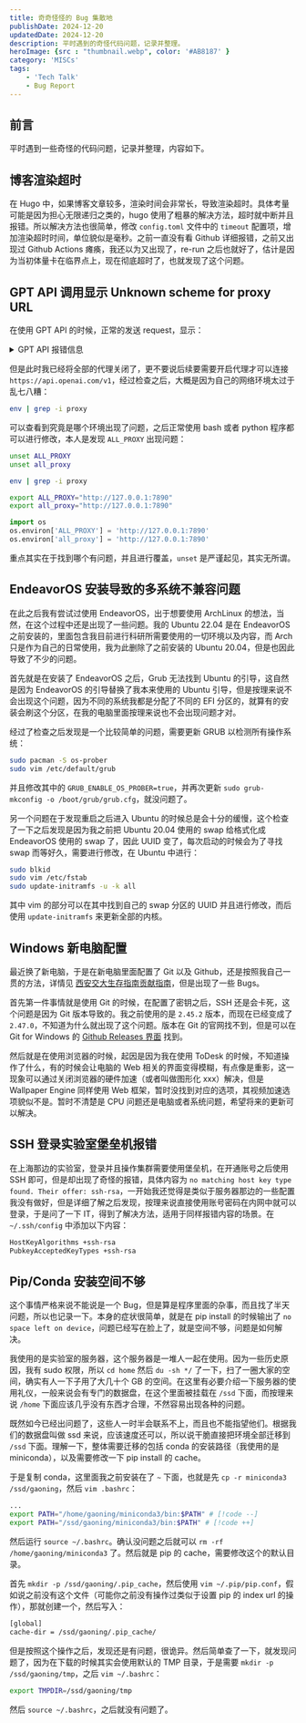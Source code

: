 ```yaml
---
title: 奇奇怪怪的 Bug 集散地
publishDate: 2024-12-20
updatedDate: 2024-12-20
description: 平时遇到的奇怪代码问题，记录并整理。
heroImage: {src : "thumbnail.webp", color: '#AB8187' }
category: 'MISCs'
tags:
    - 'Tech Talk'
    - Bug Report
---
```


## 前言

平时遇到一些奇怪的代码问题，记录并整理，内容如下。

## 博客渲染超时

在 Hugo 中，如果博客文章较多，渲染时间会非常长，导致渲染超时。具体考量可能是因为担心无限递归之类的，hugo 使用了粗暴的解决方法，超时就中断并且报错。所以解决方法也很简单，修改 `config.toml` 文件中的 `timeout` 配置项，增加渲染超时时间，单位貌似是毫秒。之前一直没有看 Github 详细报错，之前又出现过 Github Actions 瘫痪，我还以为又出现了，re-run 之后也就好了，估计是因为当初体量卡在临界点上，现在彻底超时了，也就发现了这个问题。

## GPT API 调用显示 Unknown scheme for proxy URL

在使用 GPT API 的时候，正常的发送 request，显示：

<details>
    <summary> GPT API 报错信息</summary>
    ValueError: Unable to determine SOCKS version from socks://127.0.0.1:7890/
</details>

但是此时我已经将全部的代理关闭了，更不要说后续要需要开启代理才可以连接 `https://api.openai.com/v1`，经过检查之后，大概是因为自己的网络环境太过于乱七八糟：

```bash
env | grep -i proxy
```

可以查看到究竟是哪个环境出现了问题，之后正常使用 bash 或者 python 程序都可以进行修改，本人是发现 `ALL_PROXY` 出现问题：

```bash
unset ALL_PROXY
unset all_proxy

env | grep -i proxy

export ALL_PROXY="http://127.0.0.1:7890"
export all_proxy="http://127.0.0.1:7890"
```

```python
import os
os.environ['ALL_PROXY'] = 'http://127.0.0.1:7890'
os.environ['all_proxy'] = 'http://127.0.0.1:7890'
```

重点其实在于找到哪个有问题，并且进行覆盖，`unset` 是严谨起见，其实无所谓。

## EndeavorOS 安装导致的多系统不兼容问题

在此之后我有尝试过使用 EndeavorOS，出于想要使用 ArchLinux 的想法，当然，在这个过程中还是出现了一些问题。我的 Ubuntu 22.04 是在 EndeavorOS 之前安装的，里面包含我目前进行科研所需要使用的一切环境以及内容，而 Arch 只是作为自己的日常使用，我为此删除了之前安装的 Ubuntu 20.04，但是也因此导致了不少的问题。

首先就是在安装了 EndeavorOS 之后，Grub 无法找到 Ubuntu 的引导，这自然是因为 EndeavorOS 的引导替换了我本来使用的 Ubuntu 引导，但是按理来说不会出现这个问题，因为不同的系统我都是分配了不同的 EFI 分区的，就算有的安装会刷这个分区，在我的电脑里面按理来说也不会出现问题才对。

经过了检查之后发现是一个比较简单的问题，需要更新 GRUB 以检测所有操作系统：

```bash
sudo pacman -S os-prober
sudo vim /etc/default/grub
```

并且修改其中的 `GRUB_ENABLE_OS_PROBER=true`，并再次更新 `sudo grub-mkconfig -o /boot/grub/grub.cfg`，就没问题了。

另一个问题在于发现重启之后进入 Ubuntu 的时候总是会十分的缓慢，这个检查了一下之后发现是因为我之前把 Ubuntu 20.04 使用的 swap 给格式化成 EndeavorOS 使用的 swap 了，因此 UUID 变了，每次启动的时候会为了寻找 swap 而等好久，需要进行修改，在 Ubuntu 中进行：

```bash
sudo blkid
sudo vim /etc/fstab
sudo update-initramfs -u -k all
```

其中 vim 的部分可以在其中找到自己的 swap 分区的 UUID 并且进行修改，而后使用 `update-initramfs` 来更新全部的内核。

## Windows 新电脑配置

最近换了新电脑，于是在新电脑里面配置了 Git 以及 Github，还是按照我自己一贯的方法，详情见 [西安交大生存指南贡献指南](https://survivexjtu.github.io/%E5%89%8D%E8%A8%80/%E8%B4%A1%E7%8C%AE%E6%8C%87%E5%8D%97.html)，但是出现了一些 Bugs。

首先第一件事情就是使用 Git 的时候，在配置了密钥之后，SSH 还是会卡死，这个问题是因为 Git 版本导致的。我之前使用的是 `2.45.2` 版本，而现在已经变成了 `2.47.0`，不知道为什么就出现了这个问题。版本在 Git 的官网找不到，但是可以在 Git for Windows 的 [Github Releases 界面](https://github.com/git-for-windows/git/releases) 找到。

然后就是在使用浏览器的时候，起因是因为我在使用 ToDesk 的时候，不知道操作了什么，有的时候会让电脑的 Web 相关的界面变得模糊，有点像是重影，这一现象可以通过关闭浏览器的硬件加速（或者叫做图形化 xxx）解决，但是 Wallpaper Engine 同样使用 Web 框架，暂时没找到对应的选项，其视频加速选项貌似不是。暂时不清楚是 CPU 问题还是电脑或者系统问题，希望将来的更新可以解决。

## SSH 登录实验室堡垒机报错

在上海那边的实验室，登录并且操作集群需要使用堡垒机，在开通账号之后使用 SSH 即可，但是却出现了奇怪的报错，具体内容为 `no matching host key type found. Their offer: ssh-rsa`，一开始我还觉得是类似于服务器那边的一些配置我没有做好，但是详细了解之后发现，按理来说直接使用账号密码在内网中就可以登录，于是问了一下 IT，得到了解决方法，适用于同样报错内容的场景。在 `~/.ssh/config` 中添加以下内容：

```txt title="~/.ssh/config"
HostKeyAlgorithms +ssh-rsa
PubkeyAcceptedKeyTypes +ssh-rsa
```

## Pip/Conda 安装空间不够

这个事情严格来说不能说是一个 Bug，但是算是程序里面的杂事，而且找了半天问题，所以也记录一下。本身的症状很简单，就是在 pip install 的时候输出了 `no space left on device`，问题已经写在脸上了，就是空间不够，问题是如何解决。

我使用的是实验室的服务器，这个服务器是一堆人一起在使用。因为一些历史原因，我有 sudo 权限，所以 `cd home` 然后 `du -sh */` 了一下，扫了一圈大家的空间，确实有人一下子用了大几十个 GB 的空间。在这里有必要介绍一下服务器的使用礼仪，一般来说会有专门的数据盘，在这个里面被挂载在 `/ssd` 下面，而按理来说 `/home` 下面应该几乎没有东西才合理，不然容易出现各种的问题。

既然如今已经出问题了，这些人一时半会联系不上，而且也不能指望他们。根据我们的数据盘叫做 ssd 来说，应该速度还可以，所以说干脆直接把环境全部迁移到 `/ssd` 下面。理解一下，整体需要迁移的包括 conda 的安装路径（我使用的是 miniconda），以及需要修改一下 pip install 的 cache。

于是复制 conda，这里面我之前安装在了 `~` 下面，也就是先 `cp -r miniconda3 /ssd/gaoning`，然后 `vim .bashrc`：

```bash title=".bashrc"
...
export PATH="/home/gaoning/miniconda3/bin:$PATH" # [!code --]
export PATH="/ssd/gaoning/miniconda3/bin:$PATH" # [!code ++]
```

然后运行 `source ~/.bashrc`。确认没问题之后就可以 `rm -rf /home/gaoning/miniconda3` 了。然后就是 pip 的 cache，需要修改这个的默认目录。

首先 `mkdir -p /ssd/gaoning/.pip_cache`，然后使用 `vim ~/.pip/pip.conf`，假如说之前没有这个文件（可能你之前没有操作过类似于设置 pip 的 index url 的操作），那就创建一个，然后写入：

```txt title="~/.pip/pip.conf"
[global]
cache-dir = /ssd/gaoning/.pip_cache/
```

但是按照这个操作之后，发现还是有问题，很诡异。然后简单查了一下，就发现问题了，因为在下载的时候其实会使用默认的 TMP 目录，于是需要 `mkdir -p /ssd/gaoning/tmp`，之后 `vim ~/.bashrc`：

```bash title=".bashrc"
export TMPDIR=/ssd/gaoning/tmp
```

然后 `source ~/.bashrc`，之后就没有问题了。